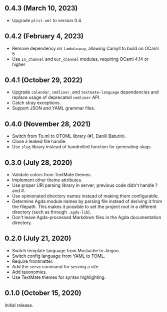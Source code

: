 ## 0.4.3 (March 10, 2023)

- Upgrade `plist-xml` to version 0.4.

## 0.4.2 (February 4, 2023)

- Remove dependency on `lambdasoup`, allowing Camyll to build on OCaml 5
- Use `In_channel` and `Out_channel` modules, requiring OCaml 4.14 or higher

## 0.4.1 (October 29, 2022)

- Upgrade `calendar`, `cmdliner`, and `textmate-language` dependencies and
  replace usage of deprecated `cmdliner` API.
- Catch stray exceptions.
- Support JSON and YAML grammar files.

## 0.4.0 (November 28, 2021)

- Switch from To.ml to OTOML library (#1, Daniil Baturin).
- Close a leaked file handle.
- Use `slug` library instead of handrolled function for generating slugs.

## 0.3.0 (July 28, 2020)

- Validate colors from TextMate themes.
- Implement other theme attributes.
- Use proper URI parsing library in server; previous code didn't handle ? and
  #.
- Use opinionated directory names instead of making them configurable.
- Determine Agda module names by parsing file instead of deriving it from the
  filepath. This makes it possible to set the project root in a different
  directory (such as through `.agda-lib`).
- Don't leave Agda-processed Markdown files in the Agda documentation directory.

## 0.2.0 (July 21, 2020)

- Switch template language from Mustache to Jingoo.
- Switch config language from YAML to TOML.
- Require frontmatter.
- Add the `serve` command for serving a site.
- Add taxonomies.
- Use TextMate themes for syntax highlighting.

## 0.1.0 (October 15, 2020)

Initial release.
